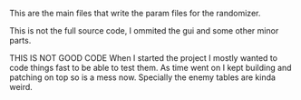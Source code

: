 This are the main files that write the param files for the randomizer.

This is not the full source code, I ommited the gui and some other minor parts.

THIS IS NOT GOOD CODE
When I started the project I mostly wanted to code things fast to be able to test them.
As time went on I kept building and patching on top so is a mess now. Specially the enemy tables are kinda weird.
